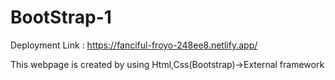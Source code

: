 # BootStrap-1

Deployment Link : https://fanciful-froyo-248ee8.netlify.app/

This webpage is created by  using Html,Css(Bootstrap)->External framework
